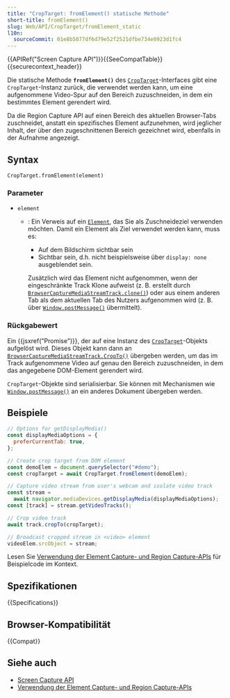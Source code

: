 ```yaml
---
title: "CropTarget: fromElement() statische Methode"
short-title: fromElement()
slug: Web/API/CropTarget/fromElement_static
l10n:
  sourceCommit: 01e8b5077df6d79e52f2521dfbe734e0923d1fc4
---
```


{{APIRef("Screen Capture API")}}{{SeeCompatTable}}{{securecontext_header}}

Die statische Methode **`fromElement()`** des [`CropTarget`](/de/docs/Web/API/CropTarget)-Interfaces gibt eine `CropTarget`-Instanz zurück, die verwendet werden kann, um eine aufgenommene Video-Spur auf den Bereich zuzuschneiden, in dem ein bestimmtes Element gerendert wird.

Da die Region Capture API auf einen Bereich des aktuellen Browser-Tabs zuschneidet, anstatt ein spezifisches Element aufzunehmen, wird jeglicher Inhalt, der über den zugeschnittenen Bereich gezeichnet wird, ebenfalls in der Aufnahme angezeigt.

## Syntax

```js-nolint
CropTarget.fromElement(element)
```

### Parameter

- `element`

  - : Ein Verweis auf ein [`Element`](/de/docs/Web/API/Element), das Sie als Zuschneideziel verwenden möchten. Damit ein Element als Ziel verwendet werden kann, muss es:

    - Auf dem Bildschirm sichtbar sein
    - Sichtbar sein, d.h. nicht beispielsweise über `display: none` ausgeblendet sein.

    Zusätzlich wird das Element nicht aufgenommen, wenn der eingeschränkte Track Klone aufweist (z. B. erstellt durch [`BrowserCaptureMediaStreamTrack.clone()`](/de/docs/Web/API/BrowserCaptureMediaStreamTrack/clone)) oder aus einem anderen Tab als dem aktuellen Tab des Nutzers aufgenommen wird (z. B. über [`Window.postMessage()`](/de/docs/Web/API/Window/postMessage) übermittelt).

### Rückgabewert

Ein {{jsxref("Promise")}}, der auf eine Instanz des [`CropTarget`](/de/docs/Web/API/CropTarget)-Objekts aufgelöst wird. Dieses Objekt kann dann an [`BrowserCaptureMediaStreamTrack.CropTo()`](/de/docs/Web/API/BrowserCaptureMediaStreamTrack/CropTo) übergeben werden, um das im Track aufgenommene Video auf genau den Bereich zuzuschneiden, in dem das angegebene DOM-Element gerendert wird.

`CropTarget`-Objekte sind serialisierbar. Sie können mit Mechanismen wie [`Window.postMessage()`](/de/docs/Web/API/Window/postMessage) an ein anderes Dokument übergeben werden.

## Beispiele

```js
// Options for getDisplayMedia()
const displayMediaOptions = {
  preferCurrentTab: true,
};

// Create crop target from DOM element
const demoElem = document.querySelector("#demo");
const cropTarget = await CropTarget.fromElement(demoElem);

// Capture video stream from user's webcam and isolate video track
const stream =
  await navigator.mediaDevices.getDisplayMedia(displayMediaOptions);
const [track] = stream.getVideoTracks();

// Crop video track
await track.cropTo(cropTarget);

// Broadcast cropped stream in <video> element
videoElem.srcObject = stream;
```

Lesen Sie [Verwendung der Element Capture- und Region Capture-APIs](/de/docs/Web/API/Screen_Capture_API/Element_Region_Capture) für Beispielcode im Kontext.

## Spezifikationen

{{Specifications}}

## Browser-Kompatibilität

{{Compat}}

## Siehe auch

- [Screen Capture API](/de/docs/Web/API/Screen_Capture_API)
- [Verwendung der Element Capture- und Region Capture-APIs](/de/docs/Web/API/Screen_Capture_API/Element_Region_Capture)
